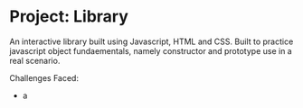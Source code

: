 # Project: Library
An interactive library built using Javascript, HTML and CSS.
Built to practice javascript object fundaementals, namely constructor and prototype use in a real scenario.

Challenges Faced:
- a
